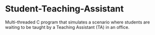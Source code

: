 # Student-Teaching-Assistant
Multi-threaded C program that simulates a scenario where students are waiting to be taught by a Teaching Assistant (TA) in an office. 
